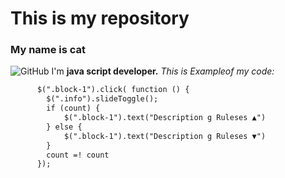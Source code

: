 # This is my repository 
### **My name is cat** 
![GitHub](https://i.natgeofe.com/n/548467d8-c5f1-4551-9f58-6817a8d2c45e/NationalGeographic_2572187_square.jpg)
I'm **java script developer.** *This is Exampleof my code:*
```html
      $(".block-1").click( function () {
        $(".info").slideToggle();
        if (count) {
            $(".block-1").text("Description g Ruleses ▲")
        } else {
            $(".block-1").text("Description g Ruleses ▼")
        }
        count =! count
      });
```
